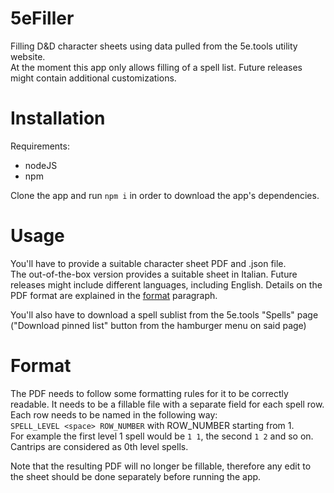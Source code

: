 # 5eFiller
Filling D&amp;D character sheets using data pulled from the 5e.tools utility website.  
At the moment this app only allows filling of a spell list. Future releases might contain additional customizations.

# Installation
Requirements:
* nodeJS
* npm
  
Clone the app and run `npm i` in order to download the app's dependencies.

# Usage
You'll have to provide a suitable character sheet PDF and .json file.  
The out-of-the-box version provides a suitable sheet in Italian. Future releases might include different languages, including English. Details on the PDF format are explained in the [format](#format) paragraph.

You'll also have to download a spell sublist from the 5e.tools "Spells" page ("Download pinned list" button from the hamburger menu on said page)

# Format
The PDF needs to follow some formatting rules for it to be correctly readable. 
It needs to be a fillable file with a separate field for each spell row. Each row needs to be named in the following way:  
`SPELL_LEVEL <space> ROW_NUMBER` with ROW_NUMBER starting from 1.  
For example the first level 1 spell would be `1 1`, the second `1 2` and so on. Cantrips are considered as 0th level spells.

Note that the resulting PDF will no longer be fillable, therefore  any edit to the sheet should be done separately before running the app.